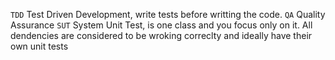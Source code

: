 `TDD` Test Driven Development, write tests before writting the code.
`QA` Quality Assurance
`SUT` System Unit Test, is one class and you focus only on it. All dendencies are considered to be wroking correclty and ideally have their own unit tests
